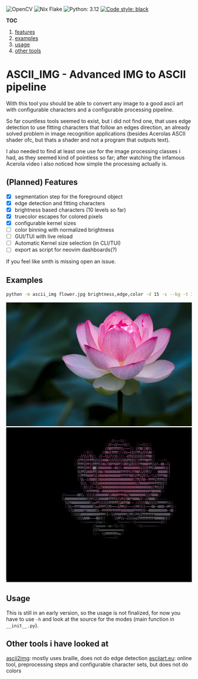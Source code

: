 ![OpenCV](https://img.shields.io/badge/opencv-%23white.svg?logo=opencv&logoColor=white)
![Nix Flake](https://img.shields.io/badge/Nix_Flake-%235277C3?logo=nixos&logoColor=white)
![Python: 3.12](https://img.shields.io/badge/Python_3.12-%233776AB?logo=python&logoColor=white)
[![Code style: black](https://img.shields.io/badge/code%20style-black-000000.svg)](https://github.com/psf/black)


**TOC**

1. [features](#planned-features)
2. [examples](#examples)
3. [usage](#usage)
4. [other tools](#other-tools-i-have-looked-at)

# ASCII_IMG - Advanced IMG to ASCII pipeline

With this tool you should be able to convert any image to a good ascii art with
configurable characters and a configurable processing pipeline.

So far countless tools seemed to exist, but i did not find one, that uses edge
detection to use fitting characters that follow an edges direction, an already
solved problem in image recognition applications (besides Acerolas ASCII shader
ofc, but thats a shader and not a program that outputs text).

I also needed to find at least one use for the image processing classes i had,
as they seemed kind of pointless so far; after watching the infamous Acerola
video i also noticed how simple the processing actually is.

## (Planned) Features

- [x] segmentation step for the foreground object
- [x] edge detection and fitting characters
- [x] brightness based characters (10 levels so far)
- [x] truecolor escapes for colored pixels
- [x] configurable kernel sizes
- [ ] color binning with normalized brightness
- [ ] GUI/TUI with live reload
- [ ] Automatic Kernel size selection (in CLI/TUI)
- [ ] export as script for neovim dashboards(?)

If you feel like smth is missing open an issue.

## Examples

```bash
python -m ascii_img flower.jpg brightness,edge,color -d 15 -s --bg -t 150
```

![Source Image](./examples/flower.jpg) 
![ASCII Version](./examples/flower_ascii.jpg) 
## Usage

This is still in an early version, so the usage is not finalized, for now you have to use `-h`
and look at the source for the modes (main function in `__init__.py`).

## Other tools i have looked at

[ascii2img](https://github.com/Asthestarsfalll/img2art): mostly uses braille, does not do edge detection
[asciiart.eu](https://www.asciiart.eu/image-to-ascii): online tool, preprocessing steps and configurable character sets, but does not do colors 
